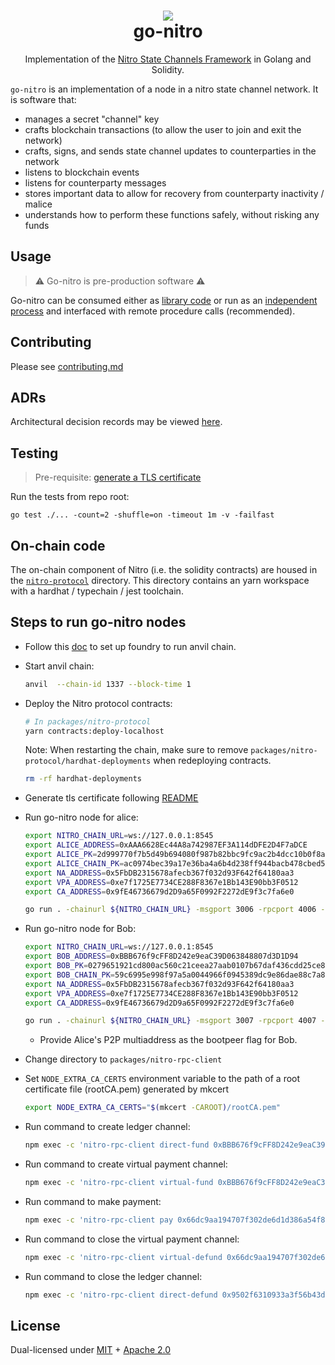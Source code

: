 <h1 align="center">
<div><img src="https://statechannels.org/favicon.ico"><br>
go-nitro
</h1>

<p align="center">Implementation of the <a href="https://docs.statechannels.org">Nitro State Channels Framework</a> in Golang and Solidity.</p>

`go-nitro` is an implementation of a node in a nitro state channel network. It is software that:

- manages a secret "channel" key
- crafts blockchain transactions (to allow the user to join and exit the network)
- crafts, signs, and sends state channel updates to counterparties in the network
- listens to blockchain events
- listens for counterparty messages
- stores important data to allow for recovery from counterparty inactivity / malice
- understands how to perform these functions safely, without risking any funds

## Usage

> ⚠️ Go-nitro is pre-production software ⚠️

Go-nitro can be consumed either as [library code](./node/readme.md) or run as an [independent process](./doc.go) and interfaced with remote procedure calls (recommended).

## Contributing

Please see [contributing.md](./contributing.md)

## ADRs

Architectural decision records may be viewed [here](./.adr/0000-adrs.md).

## Testing

> Pre-requisite: [generate a TLS certificate](./tls/readme.md)

Run the tests from repo root:

```
go test ./... -count=2 -shuffle=on -timeout 1m -v -failfast
```

## On-chain code

The on-chain component of Nitro (i.e. the solidity contracts) are housed in the [`nitro-protocol`](./packages/nitro-protocol/readme.md) directory. This directory contains an yarn workspace with a hardhat / typechain / jest toolchain.

## Steps to run go-nitro nodes

- Follow this [doc](https://book.getfoundry.sh/getting-started/installation) to set up foundry to run anvil chain.

- Start anvil chain:

    ```bash
    anvil  --chain-id 1337 --block-time 1
    ```

- Deploy the Nitro protocol contracts:

    ```bash
    # In packages/nitro-protocol
    yarn contracts:deploy-localhost
    ```

    Note: When restarting the chain, make sure to remove `packages/nitro-protocol/hardhat-deployments` when redeploying contracts.

    ```bash
    rm -rf hardhat-deployments
    ```

- Generate tls certificate following [README](tls/readme.md)

- Run go-nitro node for alice:

    ```bash
    export NITRO_CHAIN_URL=ws://127.0.0.1:8545
    export ALICE_ADDRESS=0xAAA6628Ec44A8a742987EF3A114dDFE2D4F7aDCE
    export ALICE_PK=2d999770f7b5d49b694080f987b82bbc9fc9ac2b4dcc10b0f8aba7d700f69c6d
    export ALICE_CHAIN_PK=ac0974bec39a17e36ba4a6b4d238ff944bacb478cbed5efcae784d7bf4f2ff80
    export NA_ADDRESS=0x5FbDB2315678afecb367f032d93F642f64180aa3
    export VPA_ADDRESS=0xe7f1725E7734CE288F8367e1Bb143E90bb3F0512
    export CA_ADDRESS=0x9fE46736679d2D9a65F0992F2272dE9f3c7fa6e0

    go run . -chainurl ${NITRO_CHAIN_URL} -msgport 3006 -rpcport 4006 -pk $ALICE_PK -chainpk $ALICE_CHAIN_PK -naaddress $NA_ADDRESS -vpaaddress $VPA_ADDRESS -caaddress $CA_ADDRESS -tlskeyfilepath ./tls/statechannels.org_key.pem -tlscertfilepath ./tls/statechannels.org.pem
    ```

- Run go-nitro node for Bob:

    ```bash
    export NITRO_CHAIN_URL=ws://127.0.0.1:8545
    export BOB_ADDRESS=0xBBB676f9cFF8D242e9eaC39D063848807d3D1D94
    export BOB_PK=0279651921cd800ac560c21ceea27aab0107b67daf436cdd25ce84cad30159b4
    export BOB_CHAIN_PK=59c6995e998f97a5a0044966f0945389dc9e86dae88c7a8412f4603b6b78690d
    export NA_ADDRESS=0x5FbDB2315678afecb367f032d93F642f64180aa3
    export VPA_ADDRESS=0xe7f1725E7734CE288F8367e1Bb143E90bb3F0512
    export CA_ADDRESS=0x9fE46736679d2D9a65F0992F2272dE9f3c7fa6e0

    go run . -chainurl ${NITRO_CHAIN_URL} -msgport 3007 -rpcport 4007 -pk $BOB_PK -chainpk $BOB_CHAIN_PK -naaddress $NA_ADDRESS -vpaaddress $VPA_ADDRESS -caaddress $CA_ADDRESS  -bootpeers "/ip4/10.18.121.160/tcp/3006/p2p/16Uiu2HAmSjXJqsyBJgcBUU2HQmykxGseafSatbpq5471XmuaUqyv" -tlskeyfilepath ./tls/statechannels.org_key.pem -tlscertfilepath ./tls/statechannels.org.pem
    ```

  - Provide Alice's P2P multiaddress as the bootpeer flag for Bob.

- Change directory to `packages/nitro-rpc-client`

- Set `NODE_EXTRA_CA_CERTS` environment variable to the path of a root certificate file (rootCA.pem) generated by mkcert

    ```bash
    export NODE_EXTRA_CA_CERTS="$(mkcert -CAROOT)/rootCA.pem"
    ```

- Run command to create ledger channel:

    ```bash
    npm exec -c 'nitro-rpc-client direct-fund 0xBBB676f9cFF8D242e9eaC39D063848807d3D1D94 -p 4006'
    ```

- Run command to create virtual payment channel:

    ```bash
    npm exec -c 'nitro-rpc-client virtual-fund 0xBBB676f9cFF8D242e9eaC39D063848807d3D1D94 -p 4006'
    ```

- Run command to make payment:

    ```bash
    npm exec -c 'nitro-rpc-client pay 0x66dc9aa194707f302de6d1d386a54f8ee82d47f5ba6a3e66176273741d8860e2 50 -p 4006'
    ```

- Run command to close the virtual payment channel:

    ```bash
    npm exec -c 'nitro-rpc-client virtual-defund 0x66dc9aa194707f302de6d1d386a54f8ee82d47f5ba6a3e66176273741d8860e2 -p 4006'
    ```

- Run command to close the ledger channel:

    ```bash
    npm exec -c 'nitro-rpc-client direct-defund 0x9502f6310933a3f56b43d51e2ecbab0926bd6db98a4e636004de66f2028527f5 -p 4006'
    ```

## License

Dual-licensed under [MIT](https://opensource.org/licenses/MIT) + [Apache 2.0](http://www.apache.org/licenses/LICENSE-2.0)
